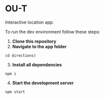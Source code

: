 # OU-T
Interactive location app.

To run the dev environment follow these steps:

1. **Clone this repository**
2. **Navigate to the app folder**
```
cd directions)
```
3. **Install all dependencies**
```
npm i
```
4. **Start the development server**
```
npm start
```
